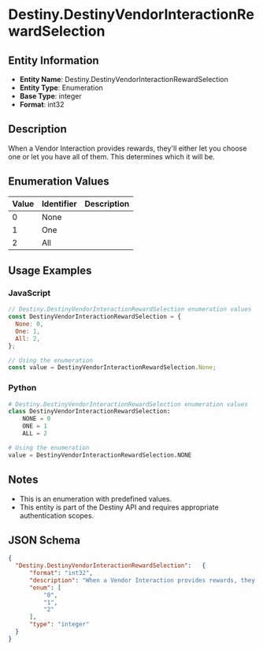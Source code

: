 # Destiny.DestinyVendorInteractionRewardSelection

## Entity Information
- **Entity Name**: Destiny.DestinyVendorInteractionRewardSelection
- **Entity Type**: Enumeration
- **Base Type**: integer
- **Format**: int32

## Description
When a Vendor Interaction provides rewards, they'll either let you choose one or let you have all of them. This determines which it will be.

## Enumeration Values

| Value | Identifier | Description |
|-------|------------|-------------|
| 0 | None |  |
| 1 | One |  |
| 2 | All |  |

## Usage Examples

### JavaScript
```javascript
// Destiny.DestinyVendorInteractionRewardSelection enumeration values
const DestinyVendorInteractionRewardSelection = {
  None: 0,
  One: 1,
  All: 2,
};

// Using the enumeration
const value = DestinyVendorInteractionRewardSelection.None;
```

### Python
```python
# Destiny.DestinyVendorInteractionRewardSelection enumeration values
class DestinyVendorInteractionRewardSelection:
    NONE = 0
    ONE = 1
    ALL = 2

# Using the enumeration
value = DestinyVendorInteractionRewardSelection.NONE
```

## Notes
- This is an enumeration with predefined values.
- This entity is part of the Destiny API and requires appropriate authentication scopes.

## JSON Schema
```json
{
  "Destiny.DestinyVendorInteractionRewardSelection":   {
      "format": "int32",
      "description": "When a Vendor Interaction provides rewards, they'll either let you choose one or let you have all of them. This determines which it will be.",
      "enum": [
          "0",
          "1",
          "2"
      ],
      "type": "integer"
  }
}
```
